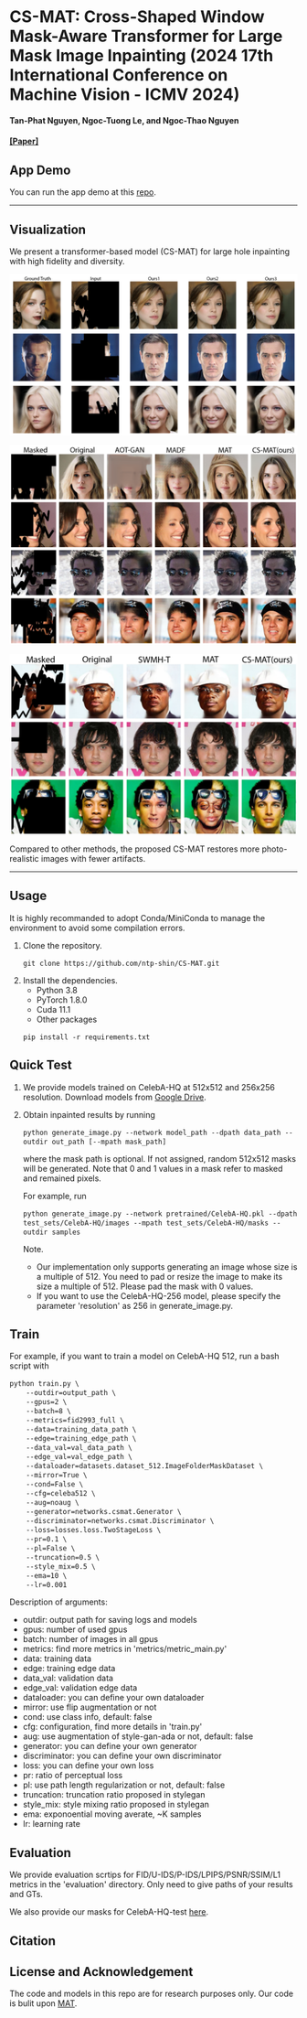 # CS-MAT: Cross-Shaped Window Mask-Aware Transformer for Large Mask Image Inpainting (2024 17th International Conference on Machine Vision - ICMV 2024)

#### Tan-Phat Nguyen, Ngoc-Tuong Le, and Ngoc-Thao Nguyen

#### [\[Paper\]]()


## App Demo

You can run the app demo at this [repo](https://github.com/ntp-shin/Inpainting).

---

## Visualization

We present a transformer-based model (CS-MAT) for large hole inpainting with high fidelity and diversity.

![large hole inpainting with pluralistic generation](./figures/pluralistic.png)

![compare with SOTA 1](./figures/exp1.png)

![compare with SOTA 2](./figures/exp2.png)

Compared to other methods, the proposed CS-MAT restores more photo-realistic images with fewer artifacts.

---

## Usage

It is highly recommanded to adopt Conda/MiniConda to manage the environment to avoid some compilation errors.

1. Clone the repository.
    ```shell
    git clone https://github.com/ntp-shin/CS-MAT.git
    ```
2. Install the dependencies.
    - Python 3.8
    - PyTorch 1.8.0
    - Cuda 11.1
    - Other packages
    ```shell
    pip install -r requirements.txt
    ```

## Quick Test

1. We provide models trained on CelebA-HQ at 512x512 and 256x256 resolution. Download models from [Google Drive](https://drive.google.com/drive/folders/16DTXRpgRlI0PIavRJSVyQCyTQGheWrm0?usp=drive_link).

2. Obtain inpainted results by running
    ```shell
    python generate_image.py --network model_path --dpath data_path --outdir out_path [--mpath mask_path]
    ```
    where the mask path is optional. If not assigned, random 512x512 masks will be generated. Note that 0 and 1 values in a mask refer to masked and remained pixels.

    For example, run
    ```shell
    python generate_image.py --network pretrained/CelebA-HQ.pkl --dpath test_sets/CelebA-HQ/images --mpath test_sets/CelebA-HQ/masks --outdir samples
    ```

    Note. 
    - Our implementation only supports generating an image whose size is a multiple of 512. You need to pad or resize the image to make its size a multiple of 512. Please pad the mask with 0 values.
    - If you want to use the CelebA-HQ-256 model, please specify the parameter 'resolution' as 256 in generate\_image.py.

## Train

For example, if you want to train a model on CelebA-HQ 512, run a bash script with
```shell
python train.py \
    --outdir=output_path \
    --gpus=2 \
    --batch=8 \
    --metrics=fid2993_full \
    --data=training_data_path \
    --edge=training_edge_path \
    --data_val=val_data_path \
    --edge_val=val_edge_path \
    --dataloader=datasets.dataset_512.ImageFolderMaskDataset \
    --mirror=True \
    --cond=False \
    --cfg=celeba512 \
    --aug=noaug \
    --generator=networks.csmat.Generator \
    --discriminator=networks.csmat.Discriminator \
    --loss=losses.loss.TwoStageLoss \
    --pr=0.1 \
    --pl=False \
    --truncation=0.5 \
    --style_mix=0.5 \
    --ema=10 \
    --lr=0.001
```

Description of arguments:
- outdir: output path for saving logs and models
- gpus: number of used gpus
- batch: number of images in all gpus
- metrics: find more metrics in 'metrics/metric\_main.py'
- data: training data
- edge: training edge data
- data\_val: validation data
- edge\_val: validation edge data
- dataloader: you can define your own dataloader
- mirror: use flip augmentation or not 
- cond: use class info, default: false
- cfg: configuration, find more details in 'train.py'
- aug: use augmentation of style-gan-ada or not, default: false
- generator: you can define your own generator
- discriminator: you can define your own discriminator
- loss: you can define your own loss
- pr: ratio of perceptual loss
- pl: use path length regularization or not, default: false
- truncation: truncation ratio proposed in stylegan
- style\_mix: style mixing ratio proposed in stylegan
- ema: exponoential moving averate, ~K samples
- lr: learning rate

## Evaluation

We provide evaluation scrtips for FID/U-IDS/P-IDS/LPIPS/PSNR/SSIM/L1 metrics in the 'evaluation' directory. Only need to give paths of your results and GTs.

We also provide our masks for CelebA-HQ-test [here](https://drive.google.com/drive/folders/16zztPEyOUCMOSVcyq4oCOpPeKD67gDRb?usp=drive_link).


## Citation

## License and Acknowledgement

The code and models in this repo are for research purposes only. Our code is bulit upon [MAT](https://github.com/fenglinglwb/MAT).
